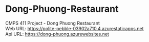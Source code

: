 # Dong-Phuong-Restaurant
CMPS 411 Project - Dong Phuong Restaurant <br>
Web URL: <https://polite-pebble-03902a710.4.azurestaticapps.net> <br>
Api URL: <https://dong-phuong.azurewebsites.net> <br>
